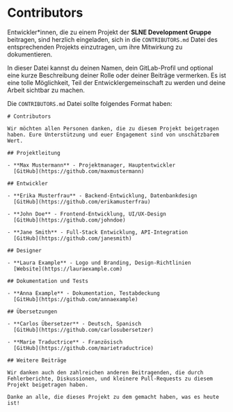 # Contributors

Entwickler*innen, die zu einem Projekt der **SLNE Development Gruppe** beitragen, sind herzlich eingeladen, sich in
die `CONTRIBUTORS.md` Datei des entsprechenden Projekts einzutragen, um ihre Mitwirkung zu dokumentieren.

In dieser Datei kannst du deinen Namen, dein GitLab-Profil und optional eine kurze Beschreibung deiner Rolle oder deiner
Beiträge vermerken. Es ist eine tolle Möglichkeit, Teil der Entwicklergemeinschaft zu werden und deine Arbeit sichtbar
zu machen.

Die `CONTRIBUTORS.md` Datei sollte folgendes Format haben:

``` Markup
# Contributors

Wir möchten allen Personen danken, die zu diesem Projekt beigetragen haben. Eure Unterstützung und euer Engagement sind von unschätzbarem Wert.

## Projektleitung

- **Max Mustermann** - Projektmanager, Hauptentwickler  
  [GitHub](https://github.com/maxmustermann)

## Entwickler

- **Erika Musterfrau** - Backend-Entwicklung, Datenbankdesign  
  [GitHub](https://github.com/erikamusterfrau)

- **John Doe** - Frontend-Entwicklung, UI/UX-Design  
  [GitHub](https://github.com/johndoe)

- **Jane Smith** - Full-Stack Entwicklung, API-Integration  
  [GitHub](https://github.com/janesmith)

## Designer

- **Laura Example** - Logo und Branding, Design-Richtlinien  
  [Website](https://lauraexample.com)

## Dokumentation und Tests

- **Anna Example** - Dokumentation, Testabdeckung  
  [GitHub](https://github.com/annaexample)

## Übersetzungen

- **Carlos Übersetzer** - Deutsch, Spanisch  
  [GitHub](https://github.com/carlosubersetzer)

- **Marie Traductrice** - Französisch  
  [GitHub](https://github.com/marietraductrice)

## Weitere Beiträge

Wir danken auch den zahlreichen anderen Beitragenden, die durch Fehlerberichte, Diskussionen, und kleinere Pull-Requests zu diesem Projekt beigetragen haben.

Danke an alle, die dieses Projekt zu dem gemacht haben, was es heute ist!


```